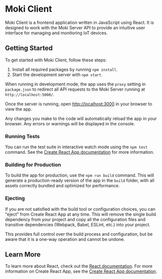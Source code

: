 # Moki Client

Moki Client is a frontend application written in JavaScript using React. It is
designed to work with the Moki Server API to provide an intuitive user interface
for managing and monitoring IoT devices.

## Getting Started

To get started with Moki Client, follow these steps:

1. Install all required packages by running `npm install`.
2. Start the development server with `npm start`.

When running in development mode, the app uses the `proxy` setting in
`package.json` to redirect all API requests to the Moki Server running at
`http://localhost:5000/`.

Once the server is running, open [http://localhost:3000](http://localhost:3000)
in your browser to view the app.

Any changes you make to the code will automatically reload the app in your
browser. Any errors or warnings will be displayed in the console.

### Running Tests

You can run the test suite in interactive watch mode using the `npm test`
command. See the
[Create React App documentation](https://facebook.github.io/create-react-app/docs/running-tests)
for more information.

### Building for Production

To build the app for production, use the `npm run build` command. This will
generate a production-ready version of the app in the `build` folder, with all
assets correctly bundled and optimized for performance.

### Ejecting

If you are not satisfied with the build tool or configuration choices, you can
"eject" from Create React App at any time. This will remove the single build
dependency from your project and copy all the configuration files and transitive
dependencies (Webpack, Babel, ESLint, etc.) into your project.

This provides full control over the build process and configuration, but be
aware that it is a one-way operation and cannot be undone.

## Learn More

To learn more about React, check out the
[React documentation](https://reactjs.org/). For more information on Create
React App, see the
[Create React App documentation](https://facebook.github.io/create-react-app/docs/getting-started).

